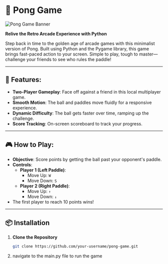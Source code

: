 # 🏓 Pong Game

![Pong Game Banner](https://giphy.com/clips/scgallery-computer-electronics-arcade-game-OkVwK9fHLcmkHysMYC)

**Relive the Retro Arcade Experience with Python**

Step back in time to the golden age of arcade games with this minimalist version of Pong. Built using Python and the Pygame library, this game brings fast-paced action to your screen. Simple to play, tough to master—challenge your friends to see who rules the paddle!

---

## 🚀 Features:

- **Two-Player Gameplay**: Face off against a friend in this local multiplayer game.
- **Smooth Motion**: The ball and paddles move fluidly for a responsive experience.
- **Dynamic Difficulty**: The ball gets faster over time, ramping up the challenge.
- **Score Tracking**: On-screen scoreboard to track your progress.

---

## 🎮 How to Play:

- **Objective**: Score points by getting the ball past your opponent's paddle.
- **Controls**:
  - **Player 1 (Left Paddle)**:
    - Move Up: `W`
    - Move Down: `S`
  - **Player 2 (Right Paddle)**:
    - Move Up: `↑`
    - Move Down: `↓`
- The first player to reach 10 points wins!

---

## 📦 Installation

1. **Clone the Repository**

   ```bash
   git clone https://github.com/your-username/pong-game.git

2. navigate to the main.py file to run the game
